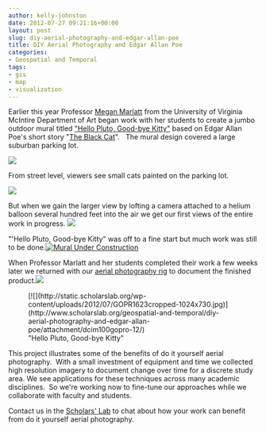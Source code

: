 ```yaml
---
author: kelly-johnston
date: 2012-07-27 09:21:16+00:00
layout: post
slug: diy-aerial-photography-and-edgar-allan-poe
title: DIY Aerial Photography and Edgar Allan Poe
categories:
- Geospatial and Temporal
tags:
- gis
- map
- visualization
---
```


Earlier this year Professor [Megan Marlatt](http://www.virginia.edu/art/studio/faculty/marlatt.html) from the University of Virginia McIntire Department of Art began work with her students to create a jumbo outdoor mural titled ["Hello Pluto, Good-bye Kitty"](http://www.virginia.edu/uvatoday/newsRelease.php?id=17953) based on Edgar Allan Poe's short story "[The Black Cat](http://etext.lib.virginia.edu/etcbin/toccer-new2?id=PoeBlac.sgm&images=images/modeng&data=/texts/english/modeng/parsed&tag=public&part=1&division=div1)".   The mural design covered a large suburban parking lot.

[![](http://static.scholarslab.org/wp-content/uploads/2012/07/Hello-Pluto-Good-bye-Kitty-1024x860.jpg)](http://www.scholarslab.org/geospatial-and-temporal/diy-aerial-photography-and-edgar-allan-poe/attachment/hello-pluto-good-bye-kitty/)

From street level, viewers see small cats painted on the parking lot.

[![](http://static.scholarslab.org/wp-content/uploads/2012/07/CatsCloseUp-1024x663.jpg)](http://www.scholarslab.org/geospatial-and-temporal/diy-aerial-photography-and-edgar-allan-poe/attachment/dcim100gopro-10/)

But when we gain the larger view by lofting a camera attached to a helium balloon several hundred feet into the air we get our first views of the entire work in progress.
[![](http://static.scholarslab.org/wp-content/uploads/2012/07/IMG_3349-1024x768.jpg)](http://www.scholarslab.org/geospatial-and-temporal/diy-aerial-photography-and-edgar-allan-poe/attachment/img_3349/)

"'Hello Pluto, Good-bye Kitty" was off to a fine start but much work was still to be done.[![Mural Under Construction](http://static.scholarslab.org/wp-content/uploads/2012/05/6976147874_138445fffa_b.jpg)](http://www.scholarslab.org/geospatial-and-temporal/update-diy-aerial-photography/attachment/6976147874_138445fffa_b/)

When Professor Marlatt and her students completed their work a few weeks later we returned with our [aerial photography rig](http://www.scholarslab.org/geospatial-and-temporal/diy-aerial-photography-in-a-crowd/) to document the finished product.[![](http://static.scholarslab.org/wp-content/uploads/2012/07/GOPR1610-1024x768.jpg)](http://www.scholarslab.org/geospatial-and-temporal/diy-aerial-photography-and-edgar-allan-poe/attachment/dcim100gopro-11/)

<figure>
  [![](http://static.scholarslab.org/wp-content/uploads/2012/07/GOPR1623cropped-1024x730.jpg)](http://www.scholarslab.org/geospatial-and-temporal/diy-aerial-photography-and-edgar-allan-poe/attachment/dcim100gopro-12/)
  <figcaption>
 "Hello Pluto, Good-bye Kitty"
</figcaption>

</figure>

This project illustrates some of the benefits of do it yourself aerial photography.  With a small investment of equipment and time we collected high resolution imagery to document change over time for a discrete study area. We see applications for these techniques across many academic disciplines.  So we're working now to fine-tune our approaches while we collaborate with faculty and students.

Contact us in the [Scholars' Lab](http://www.scholarslab.org/about/) to chat about how your work can benefit from do it yourself aerial photography.
